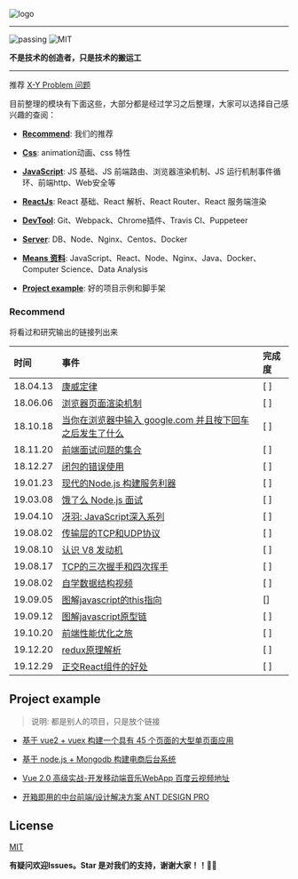 
![logo](https://didiheng.com/Img/record1.png)

---

![passing](https://img.shields.io/badge/build-passing-brightgreen.svg)
![MIT](https://img.shields.io/badge/License-MIT-brightgreen.svg)

**不是技术的创造者，只是技术的搬运工**

---

推荐 [X-Y Problem 问题](https://coolshell.cn/articles/10804.html)

目前整理的模块有下面这些，大部分都是经过学习之后整理，大家可以选择自己感兴趣的查阅：

* [**Recommend**](#recommend): 我们的推荐

* [**Css**](https://github.com/AttemptWeb/Record/tree/master/css): animation动画、css 特性

* [**JavaScript**](https://github.com/AttemptWeb/Record/tree/master/js): JS 基础、JS 前端路由、浏览器渲染机制、JS 运行机制事件循环、前端http、Web安全等

* [**ReactJs**](https://github.com/AttemptWeb/Record/tree/master/frame): React 基础、React 解析、React Router、React 服务端渲染

* [**DevTool**](https://github.com/AttemptWeb/Record/tree/master/other/devTool): Git、Webpack、Chrome插件、Travis CI、Puppeteer

* [**Server**](https://github.com/AttemptWeb/Record/tree/master/server): DB、Node、Nginx、Centos、Docker

* [**Means 资料**](https://github.com/AttemptWeb/Record/tree/master/other/learn): JavaScript、React、Node、Nginx、Java、Docker、Computer Science、Data Analysis

* [**Project example**](#project-example): 好的项目示例和脚手架

### **Recommend**

将看过和研究输出的链接列出来

| 时间  |  事件 | 完成度  |
|:---|:--|:--|
|  18.04.13 | [康威定律](./other/康威定律.md)| [ ] |
|  18.06.06 | [浏览器页面渲染机制](https://juejin.im/post/5ca0c0abe51d4553a942c17d) | [ ] |
|  18.10.18 | [当你在浏览器中输入 google.com 并且按下回车之后发生了什么](https://github.com/skyline75489/what-happens-when-zh_CN) | [ ] |
|  18.11.20 | [前端面试问题的集合](https://github.com/EastSummer/wheel_marking/blob/master/question.md) | [ ] |
|  18.12.27 | [闭包的错误使用](https://didiheng.com/front/2018-12-27.html) | [ ] |
|  19.01.23 | [现代的Node.js 构建服务利器](https://i5ting.github.io/modern-nodejs/)| [ ] |
|  19.03.08 | [饿了么 Node.js 面试](https://github.com/ElemeFE/node-interview/tree/master/sections/zh-cn)|[ ]|
|  19.04.10 | [冴羽: JavaScript深入系列](https://github.com/mqyqingfeng/Blog) | [ ] |
|  19.08.02 |  [传输层的TCP和UDP协议](https://github.com/AttemptWeb/Record/issues/6)| [ ] |
|  19.08.10 | [认识 V8 发动机](https://zhuanlan.zhihu.com/p/27628685)| [ ] |
|  19.08.17 | [TCP的三次握手和四次挥手](https://github.com/AttemptWeb/Record/issues/10) | [ ] |
|  19.08.02 | [自学数据结构视频](https://www.bilibili.com/video/av12907870/?p=12)| [ ] |
|  19.09.05 | [图解javascript的this指向](https://github.com/AttemptWeb/Record/issues/12) | [] |
|  19.09.12 | [图解javascript原型链](https://github.com/AttemptWeb/Record/issues/11) | [ ] |
|  19.10.20 | [前端性能优化之旅](https://alienzhou.github.io/fe-performance-journey/) | [ ]  | 
|  19.12.20 | [redux原理解析](https://github.com/AttemptWeb/Record/issues/15) | [ ] |    
|  19.12.29 | [正交React组件的好处](https://didiheng.com/front/2019-12-29.html) | [ ] |

## **Project example**

> 说明: 都是别人的项目，只是放个链接

* [基于 vue2 + vuex 构建一个具有 45 个页面的大型单页面应用][30]
* [基于 node.js + Mongodb 构建电商后台系统][31]
* [Vue 2.0 高级实战-开发移动端音乐WebApp 百度云视频地址][32]
* [开箱即用的中台前端/设计解决方案 ANT DESIGN PRO](https://pro.ant.design/)

  [30]: https://github.com/bailicangdu/vue2-elm
  [31]: https://github.com/bailicangdu/node-elm
  [32]: https://pan.baidu.com/s/1geQIWHt?qq-pf-to=pcqq.group&errno=0&errmsg=Auth%20Login%20Sucess&&bduss=&ssnerror=0#list/path=%2FVue%202.0%20%E9%AB%98%E7%BA%A7%E5%AE%9E%E6%88%98-%E5%BC%80%E5%8F%91%E7%A7%BB%E5%8A%A8%E7%AB%AF%E9%9F%B3%E4%B9%90WebApp
  
## License
[MIT](https://github.com/HerryLo/Record/blob/master/LICENSE)

**有疑问欢迎Issues。Star 是对我们的支持，谢谢大家！！👏👏**